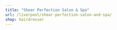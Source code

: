 ```yaml
---
title: "Shear Perfection Salon & Spa"
url: /liverpool/shear-perfection-salon-and-spa/
shop: hairdresser
---
```

